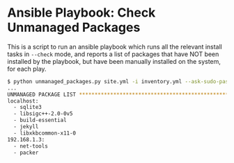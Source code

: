 # Ansible Playbook: Check Unmanaged Packages

This is a script to run an ansible playbook which runs all the relevant install tasks in `--check` mode, and reports a list of packages that have NOT been installed by the playbook, but have been manually installed on the system, for each play.

```bash
$ python unmanaged_packages.py site.yml -i inventory.yml --ask-sudo-pass --tags package-installs
...
UNMANAGED PACKAGE LIST ************************************************
localhost:
  - sqlite3
  - libsigc++-2.0-0v5
  - build-essential
  - jekyll
  - libxkbcommon-x11-0
192.168.1.3:
  - net-tools
  - packer
```